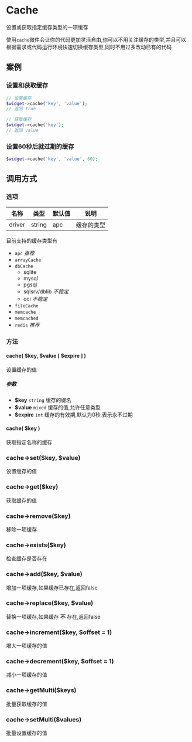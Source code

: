 Cache
=====

设置或获取指定缓存类型的一项缓存

使用`cache`微件会让你的代码更加灵活自由,你可以不用关注缓存的类型,并且可以根据需求或代码运行环境快速切换缓存类型,同时不用过多改动已有的代码

案例
----

### 设置和获取缓存
```php
// 设置缓存
$widget->cache('key', 'value');
// 返回 true

// 获取缓存
$widget->cache('key');
// 返回 value
```

### 设置60秒后就过期的缓存
```php
$widget->cache('key', 'value', 60);
```

调用方式
-------

### 选项

| 名称      | 类型   | 默认值    | 说明                                                                                  |
|-----------|--------|-----------|-----------------------------------------------------------------|
| driver    | string | apc       | 缓存的类型                                                      |

目前支持的缓存类型有

* `apc` *推荐*
* `arrayCache`
* `dbCache`
    * sqlite
    * mysql
    * pgsql
    * sqlsrv/dblib *不稳定*
    * oci *不稳定*
* `fileCache`
* `memcache`
* `memcached`
* `redis` *推荐*

### 方法

#### cache( $key, $value [ $expire ] )
设置缓存的值
##### 参数
* **$key** `string` 缓存的键名
* **$value** `mixed` 缓存的值,允许任意类型
* **$expire** `int` 缓存的有效期,默认为0秒,表示永不过期

#### cache( $key )
获取指定名称的缓存

### cache->set($key, $value)
设置缓存的值

### cache->get($key)
获取缓存的值

### cache->remove($key)
移除一项缓存

### cache->exists($key)
检查缓存是否存在

### cache->add($key, $value)
增加一项缓存,如果缓存已存在,返回false

### cache->replace($key, $value)
替换一项缓存,如果缓存 **不** 存在,返回false

### cache->increment($key, $offset = 1)
增大一项缓存的值

### cache->decrement($key, $offset = 1)
减小一项缓存的值

### cache->getMulti($keys)
批量获取缓存的值

### cache->setMulti($values)
批量设置缓存的值
